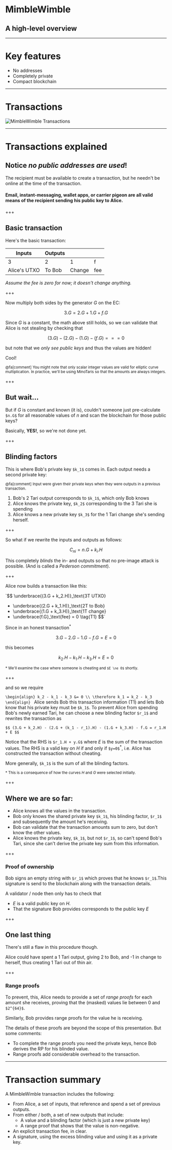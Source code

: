 # MimbleWimble
## A high-level overview

---
# Key features

* No addresses
* Completely private
* Compact blockchain

---

# Transactions

![MimbleWimble Transactions](./mw_txs.png)

---

# Transactions explained

## Notice _no public addresses are used_!

The recipient must be available to create a transaction, but he needn't be online at the time of the transaction.

#### Email, instant-messaging, wallet apps, or carrier pigeon are all valid means of the recipient sending his public key to Alice.

+++

## Basic transaction

Here's the basic transaction:

| Inputs | Outputs |||
|--------|---------|--|--|
| 3      | 2 | 1 | f |
| Alice's UTXO | To Bob | Change | fee |

_Assume the fee is zero for now; it doesn't change anything._

+++

Now multiply both sides by the generator _G_ on the EC:

$$ 3.G = 2.G + 1.G + f.G $$

Since _G_ is a constant, the math above still holds, so we can validate that Alice is not
stealing by checking that

$$(3.G) - (2.G) - (1.G) - (f.G) === 0$$

but note that we _only see public keys_ and thus the values are hidden!

Cool!

<small>@fa[comment] You might note that only scalar integer values are valid for
elliptic curve multiplication. In practice, we'll be using MinoTaris so that the
amounts are always integers.</small>

+++

## But wait...

But if _G_ is constant and known (it is), couldn't someone just pre-calculate `$n.G$`
for all reasonable values of _n_ and scan the blockchain for those public keys?

Basically, **YES!**, so we're not done yet.

+++

## Blinding factors

This is where Bob's private key `$k_1$` comes in. Each output needs a second private key:

<small>@fa[comment] Input were given their private keys when they were outputs in a previous transaction.</small>

1. Bob's 2 Tari output corresponds to `$k_1$`, which only Bob knows
1. Alice knows the private key, `$k_2$` corresponding to the 3 Tari she is spending
1. Alice knows a new private key `$k_3$` for the 1 Tari change she's sending herself.

+++

So what if we rewrite the inputs and outputs as follows:

$$ C_{ni} = n.G + k_i.H $$

This completely _blinds_ the in- and outputs so that no pre-image attack is possible.
(And is called a _Pederson commitment_).

+++

Alice now builds a transaction like this:

`$$
  \underbrace{(3.G + k_2.H)}_\text{3T UTXO}
  - \underbrace{(2.G + k_1.H)}_\text{2T to Bob}
  - \underbrace{(1.G + k_3.H)}_\text{1T change}
  - \underbrace{f.G}_\text{fee} = 0 \tag{T1}
$$`

Since in an honest transaction<sup>\*</sup>

$$3.G - 2.G - 1.G - f.G = E = 0$$

this becomes

$$ k_2.H - k_1.H - k_3.H = E = 0 $$

<small>\* We'll examine the case where someone is cheating and `$E \ne 0$` shortly.</small>

+++

and so we require

`\begin{align}
  k_2 - k_1 - k_3 &= 0 \\
  \therefore k_1 = k_2 - k_3
\end{align}
`
Alice sends Bob this transaction information (T1) and lets Bob know that his private
key must be `$k_1$`. To prevent Alice from spending Bob's newly earned Tari, he
can choose a new blinding factor `$r_1$` and rewrites the transaction as

`$$
     (3.G + k_2.H) - (2.G + (k_1 - r_1).H) - (1.G + k_3.H) - f.G
     = r_1.H + E
$$`

Notice that the RHS is `$r_1.H + y.G$` where _E_ is the sum of the transaction values.
The RHS is a valid key on _H_ if and only if `$y=0$`<sup>\*</sup>, i.e. Alice has constructed
the transaction without cheating.

More generally, `$k_1$` is the sum of all the blinding factors.

<small>\* This is a consequence of how the curves _H_ and _G_ were selected initially.</small>

+++

## Where we are so far:

* Alice knows all the values in the transaction.
* Bob only knows the shared private key `$k_1$`, his blinding factor, `$r_1$` and subsequently the amount he's receiving.
* Bob can validate that the transaction amounts sum to zero, but don't know the other values.
* Alice knows the private key, `$k_1$`, but not `$r_1$`, so can't spend Bob's Tari, since she can't derive the
  private key sum from this information.

+++

### Proof of ownership
 
Bob signs an empty string with `$r_1$` which proves that he knows `$r_1$`.This
signature is send to the blockchain along with the transaction details.

A validator / node then only has to check that

* _E_ is a valid public key on _H_.
* That the signature Bob provides corresponds to the public key _E_

+++

## One last thing

There's still a flaw in this procedure though.

Alice could have spent a 1 Tari output, giving 2 to Bob, and -1 in change to herself,
thus creating 1 Tari out of thin air.

+++

### Range proofs

To prevent, this, Alice needs to provide a set of _range proofs_ for each amount
she receives, proving that the (masked) values lie between 0 and `$2^{64}$`.

Similarly, Bob provides range proofs for the value he is receiving.

The details of these proofs are beyond the scope of this presentation. But some comments:

* To complete the range proofs you need the private keys, hence Bob derives the RP for his blinded value.
* Range proofs add considerable overhead to the transaction.

---

# Transaction summary
A MimbleWimble transaction includes the following:

* From Alice, a set of inputs, that reference and spend a set of previous outputs.
* From either / both, a set of new outputs that include:
  * A value and a blinding factor (which is just a new private key)
  * A range proof that shows that the value is non-negative.
* An explicit transaction fee, in clear.
* A signature, using the excess blinding value and using it as a private key.
